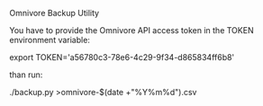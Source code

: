 Omnivore Backup Utility

You have to provide the Omnivore API access token in the TOKEN environment variable:

export TOKEN='a56780c3-78e6-4c29-9f34-d865834ff6b8'

than run:

./backup.py >omnivore-$(date +"%Y%m%d").csv

